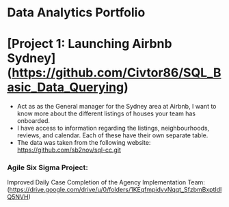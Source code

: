 # Data Analytics Portfolio

# [Project 1: Launching Airbnb Sydney] (https://github.com/Civtor86/SQL_Basic_Data_Querying)

* Act as as the General manager for the Sydney area at Airbnb, I want to know more about the different listings of houses your team has onboarded. 
* I have access to information regarding the listings, neighbourhoods, reviews, and calendar. Each of these have their own separate table.
* The data was taken from the following website: https://github.com/sb2nov/sql-cc.git



### Agile Six Sigma Project:
Improved Daily Case Completion of the Agency Implementation Team:
(https://drive.google.com/drive/u/0/folders/1KEqfmpidvvNqqt_SfzbmBxptIdlQ5NVH)
